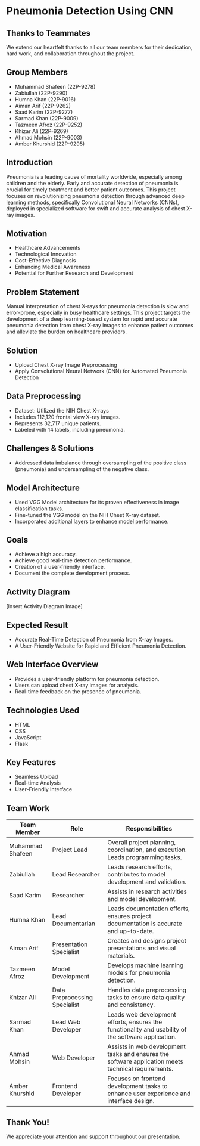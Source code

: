 # Pneumonia Detection Using CNN

## Thanks to Teammates
We extend our heartfelt thanks to all our team members for their dedication, hard work, and collaboration throughout the project.

## Group Members
- Muhammad Shafeen (22P-9278)
- Zabiullah (22P-9290)
- Humna Khan (22P-9016)
- Aiman Arif (22P-9262)
- Saad Karim (22P-9277)
- Sarmad Khan (22P-9009)
- Tazmeen Afroz (22P-9252)
- Khizar Ali (22P-9269)
- Ahmad Mohsin (22P-9003)
- Amber Khurshid (22P-9295)

## Introduction
Pneumonia is a leading cause of mortality worldwide, especially among children and the elderly. Early and accurate detection of pneumonia is crucial for timely treatment and better patient outcomes. This project focuses on revolutionizing pneumonia detection through advanced deep learning methods, specifically Convolutional Neural Networks (CNNs), deployed in specialized software for swift and accurate analysis of chest X-ray images.

## Motivation
- Healthcare Advancements
- Technological Innovation
- Cost-Effective Diagnosis
- Enhancing Medical Awareness
- Potential for Further Research and Development

## Problem Statement
Manual interpretation of chest X-rays for pneumonia detection is slow and error-prone, especially in busy healthcare settings. This project targets the development of a deep learning-based system for rapid and accurate pneumonia detection from chest X-ray images to enhance patient outcomes and alleviate the burden on healthcare providers.

## Solution
- Upload Chest X-ray Image Preprocessing
- Apply Convolutional Neural Network (CNN) for Automated Pneumonia Detection

## Data Preprocessing
- Dataset: Utilized the NIH Chest X-rays
- Includes 112,120 frontal view X-ray images.
- Represents 32,717 unique patients.
- Labeled with 14 labels, including pneumonia.

## Challenges & Solutions
- Addressed data imbalance through oversampling of the positive class (pneumonia) and undersampling of the negative class.

## Model Architecture
- Used VGG Model architecture for its proven effectiveness in image classification tasks.
- Fine-tuned the VGG model on the NIH Chest X-ray dataset.
- Incorporated additional layers to enhance model performance.

## Goals
- Achieve a high accuracy.
- Achieve good real-time detection performance.
- Creation of a user-friendly interface.
- Document the complete development process.

## Activity Diagram
[Insert Activity Diagram Image]

## Expected Result
- Accurate Real-Time Detection of Pneumonia from X-ray Images.
- A User-Friendly Website for Rapid and Efficient Pneumonia Detection.

## Web Interface Overview
- Provides a user-friendly platform for pneumonia detection.
- Users can upload chest X-ray images for analysis.
- Real-time feedback on the presence of pneumonia.

## Technologies Used
- HTML
- CSS
- JavaScript
- Flask

## Key Features
- Seamless Upload
- Real-time Analysis
- User-Friendly Interface

## Team Work
| Team Member     | Role                   | Responsibilities                              |
|-----------------|------------------------|-----------------------------------------------|
| Muhammad Shafeen| Project Lead           | Overall project planning, coordination, and execution. Leads programming tasks. |
| Zabiullah       | Lead Researcher        | Leads research efforts, contributes to model development and validation. |
| Saad Karim      | Researcher             | Assists in research activities and model development. |
| Humna Khan      | Lead Documentarian     | Leads documentation efforts, ensures project documentation is accurate and up-to-date. |
| Aiman Arif      | Presentation Specialist| Creates and designs project presentations and visual materials. |
| Tazmeen Afroz   | Model Development      | Develops machine learning models for pneumonia detection. |
| Khizar Ali      | Data Preprocessing Specialist | Handles data preprocessing tasks to ensure data quality and consistency. |
| Sarmad Khan     | Lead Web Developer     | Leads web development efforts, ensures the functionality and usability of the software application. |
| Ahmad Mohsin    | Web Developer          | Assists in web development tasks and ensures the software application meets technical requirements. |
| Amber Khurshid  | Frontend Developer     | Focuses on frontend development tasks to enhance user experience and interface design. |

## Thank You!
We appreciate your attention and support throughout our presentation.
